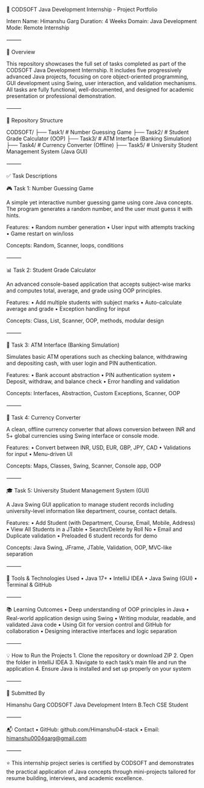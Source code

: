 🚀 CODSOFT Java Development Internship - Project Portfolio

Intern Name: Himanshu Garg
Duration: 4 Weeks
Domain: Java Development
Mode: Remote Internship

⸻

📌 Overview

This repository showcases the full set of tasks completed as part of the CODSOFT Java Development Internship. It includes five progressively advanced Java projects, focusing on core object-oriented programming, GUI development using Swing, user interaction, and validation mechanisms. All tasks are fully functional, well-documented, and designed for academic presentation or professional demonstration.

⸻

📁 Repository Structure

CODSOFT/
├── Task1/               # Number Guessing Game
├── Task2/               # Student Grade Calculator (OOP)
├── Task3/               # ATM Interface (Banking Simulation)
├── Task4/               # Currency Converter (Offline)
├── Task5/               # University Student Management System (Java GUI)


⸻

✅ Task Descriptions

🎮 Task 1: Number Guessing Game

A simple yet interactive number guessing game using core Java concepts. The program generates a random number, and the user must guess it with hints.

Features:
	•	Random number generation
	•	User input with attempts tracking
	•	Game restart on win/loss

Concepts: Random, Scanner, loops, conditions

⸻

📊 Task 2: Student Grade Calculator

An advanced console-based application that accepts subject-wise marks and computes total, average, and grade using OOP principles.

Features:
	•	Add multiple students with subject marks
	•	Auto-calculate average and grade
	•	Exception handling for input

Concepts: Class, List, Scanner, OOP, methods, modular design

⸻

🏧 Task 3: ATM Interface (Banking Simulation)

Simulates basic ATM operations such as checking balance, withdrawing and depositing cash, with user login and PIN authentication.

Features:
	•	Bank account abstraction
	•	PIN authentication system
	•	Deposit, withdraw, and balance check
	•	Error handling and validation

Concepts: Interfaces, Abstraction, Custom Exceptions, Scanner, OOP

⸻

💱 Task 4: Currency Converter

A clean, offline currency converter that allows conversion between INR and 5+ global currencies using Swing interface or console mode.

Features:
	•	Convert between INR, USD, EUR, GBP, JPY, CAD
	•	Validations for input
	•	Menu-driven UI

Concepts: Maps, Classes, Swing, Scanner, Console app, OOP

⸻

🎓 Task 5: University Student Management System (GUI)

A Java Swing GUI application to manage student records including university-level information like department, course, contact details.

Features:
	•	Add Student (with Department, Course, Email, Mobile, Address)
	•	View All Students in a JTable
	•	Search/Delete by Roll No
	•	Email and Duplicate validation
	•	Preloaded 6 student records for demo

Concepts: Java Swing, JFrame, JTable, Validation, OOP, MVC-like separation

⸻

🔧 Tools & Technologies Used
	•	Java 17+
	•	IntelliJ IDEA
	•	Java Swing (GUI)
	•	Terminal & GitHub

⸻

📚 Learning Outcomes
	•	Deep understanding of OOP principles in Java
	•	Real-world application design using Swing
	•	Writing modular, readable, and validated Java code
	•	Using Git for version control and GitHub for collaboration
	•	Designing interactive interfaces and logic separation

⸻

💡 How to Run the Projects
	1.	Clone the repository or download ZIP
	2.	Open the folder in IntelliJ IDEA
	3.	Navigate to each task’s main file and run the application
	4.	Ensure Java is installed and set up properly on your system

⸻

📌 Submitted By

Himanshu Garg
CODSOFT Java Development Intern
B.Tech CSE Student

⸻

📬 Contact
	•	GitHub: github.com/Himanshu04-stack
	•	Email: himanshu0004garg@gmail.com

⸻

⭐ This internship project series is certified by CODSOFT and demonstrates the practical application of Java concepts through mini-projects tailored for resume building, interviews, and academic excellence.
